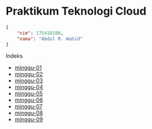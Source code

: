 # Praktikum Teknologi Cloud
```json
{
    "nim": 175410100,
    "nama": "Abdul R. Wahid"
}
```

Indeks
 * [minggu-01](./minggu-01)
 * [minggu-02](./minggu-02)
 * [minggu-03](./minggu-03)
 * [minggu-04](./minggu-04)
 * [minggu-05](./minggu-05)
 * [minggu-06](./minggu-06)
 * [minggu-07](./minggu-07)
 * [minggu-08](./minggu-08)
 * [minggu-09](./minggu-09)
